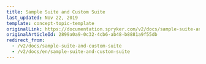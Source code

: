 ```yaml
---
title: Sample Suite and Custom Suite
last_updated: Nov 22, 2019
template: concept-topic-template
originalLink: https://documentation.spryker.com/v2/docs/sample-suite-and-custom-suite
originalArticleId: 2899a0a9-0c32-4cb6-ab48-b8881a9f55db
redirect_from:
  - /v2/docs/sample-suite-and-custom-suite
  - /v2/docs/en/sample-suite-and-custom-suite
---
```



